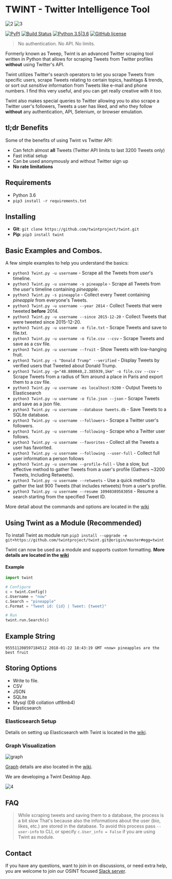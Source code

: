 # TWINT - Twitter Intelligence Tool
![2](https://i.imgur.com/iaH3s7z.png)
![3](https://i.imgur.com/hVeCrqL.png)

[![PyPI](https://img.shields.io/pypi/v/twint.svg)](https://pypi.org/project/twint/) [![Build Status](https://travis-ci.org/haccer/twint.svg?branch=master)](https://travis-ci.org/haccer/twint/) [![Python 3.5|3.6](https://img.shields.io/badge/Python-3.5%2F3.6-blue.svg)](https://www.python.org/download/releases/3.0/) [![GitHub license](https://img.shields.io/github/license/haccer/tweep.svg)](https://github.com/haccer/tweep/blob/master/LICENSE)

>No authentication. No API. No limits.

Formerly known as Tweep, Twint is an advanced Twitter scraping tool written in Python that allows for scraping Tweets from Twitter profiles **without** using Twitter's API.

Twint utilizes Twitter's search operators to let you scrape Tweets from specific users, scrape Tweets relating to certain topics, hashtags & trends, or sort out *sensitive* information from Tweets like e-mail and phone numbers. I find this very useful, and you can get really creative with it too.

Twint also makes special queries to Twitter allowing you to also scrape a Twitter user's followers, Tweets a user has liked, and who they follow **without** any authentication, API, Selenium, or browser emulation.

## tl;dr Benefits
Some of the benefits of using Twint vs Twitter API:
- Can fetch almost __all__ Tweets (Twitter API limits to last 3200 Tweets only)
- Fast initial setup
- Can be used anonymously and without Twitter sign up
- **No rate limitations**

## Requirements
- Python 3.6
- `pip3 install -r requirements.txt`

## Installing
- **Git**: `git clone https://github.com/twintproject/twint.git`
- **Pip**: `pip3 install twint`

## Basic Examples and Combos.
A few simple examples to help you understand the basics:

- `python3 Twint.py -u username` - Scrape all the Tweets from *user*'s timeline.
- `python3 Twint.py -u username -s pineapple` - Scrape all Tweets from the *user*'s timeline containing _pineapple_.
- `python3 Twint.py -s pineapple` - Collect every Tweet containing *pineapple* from everyone's Tweets.
- `python3 Twint.py -u username --year 2014` - Collect Tweets that were tweeted **before** 2014.
- `python3 Twint.py -u username --since 2015-12-20` - Collect Tweets that were tweeted since 2015-12-20.
- `python3 Twint.py -u username -o file.txt` - Scrape Tweets and save to file.txt.
- `python3 Twint.py -u username -o file.csv --csv` - Scrape Tweets and save as a csv file.
- `python3 Twint.py -u username --fruit` - Show Tweets with low-hanging fruit.
- `python3 Twint.py -s "Donald Trump" --verified` - Display Tweets by verified users that Tweeted about Donald Trump.
- `python3 Twint.py -g="48.880048,2.385939,1km" -o file.csv --csv` - Scrape Tweets from a radius of 1km around a place in Paris and export them to a csv file.
- `python3 Twint.py -u username -es localhost:9200` - Output Tweets to Elasticsearch
- `python3 Twint.py -u username -o file.json --json` - Scrape Tweets and save as a json file.
- `python3 Twint.py -u username --database tweets.db` - Save Tweets to a SQLite database.
- `python3 Twint.py -u username --followers` - Scrape a Twitter user's followers.
- `python3 Twint.py -u username --following` - Scrape who a Twitter user follows.
- `python3 Twint.py -u username --favorites` - Collect all the Tweets a user has favorited.
- `python3 Twint.py -u username --following --user-full` - Collect full user information a person follows
- `python3 Twint.py -u username --profile-full` - Use a slow, but effective method to gather Tweets from a user's profile (Gathers ~3200 Tweets, Including Retweets).
- `python3 Twint.py -u username --retweets` - Use a quick method to gather the last 900 Tweets (that includes retweets) from a user's profile.
- `python3 Twint.py -u username --resume 10940389583058` - Resume a search starting from the specified Tweet ID.

More detail about the commands and options are located in the [wiki](https://github.com/twintproject/twint/wiki/Commands)

## Using Twint as a Module (Recommended)
To install Twint as module run `pip3 install --upgrade -e git+https://github.com/twintproject/twint.git@origin/master#egg=twint`

Twint can now be used as a module and supports custom formatting. **More details are located in the [wiki](https://github.com/twintproject/twint/wiki/Module)**

#### Example
```python
import twint

# Configure
c = twint.Config()
c.Username = "now"
c.Search = "pineapple"
c.Format = "Tweet id: {id} | Tweet: {tweet}"

# Run
twint.run.Search(c)
```
## Example String
`955511208597184512 2018-01-22 18:43:19 GMT <now> pineapples are the best fruit`

## Storing Options
- Write to file.
- CSV
- JSON
- SQLite
- Mysql (DB collation utf8mb4)
- Elasticsearch

### Elasticsearch Setup

Details on setting up Elasticsearch with Twint is located in the [wiki](https://github.com/twintproject/twint/wiki/Elasticsearch).

### Graph Visualization
![graph](https://i.imgur.com/EEJqB8n.png)

[Graph](https://github.com/twintproject/twint/tree/master/graph) details are also located in the [wiki](https://github.com/twintproject/twint/wiki/Graph).

We are developing a Twint Desktop App.

![4](https://i.imgur.com/DzcfIgL.png)

## FAQ
> While scraping tweets and saving them to a database, the process is a bit slow
That's because also the informations about the user (bio, likes, etc.) are stored in the database. To avoid this process pass `--user-info` to CLI, or specify `c.User_info = False` if you are using Twint as module.

## Contact

If you have any questions, want to join in on discussions, or need extra help, you are welcome to join our OSINT focused [Slack server](https://join.slack.com/t/os-int/shared_invite/enQtNDI1MDA2OTg4MDg0LWUxYWNmMjI2MGFlMTZjZjhmOWY1ZTVhNmFiMDU2NzY1MzhiMDI2ZTZmYmEwY2MxY2YzMGFkZTY2MTcxZWI2ODM).
